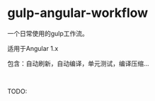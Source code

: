 # gulp-angular-workflow
<p>一个日常使用的gulp工作流。</p>
<p>适用于Angular 1.x </p>
<p>包含：自动刷新，自动编译，单元测试，编译压缩... </p>
<br/>
<p>TODO: </p>
<ul>
  
</ul>

